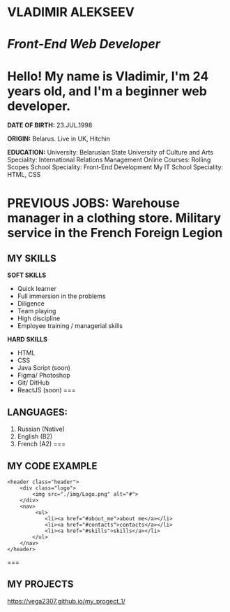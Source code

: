 # VLADIMIR ALEKSEEV
*Front-End Web Developer*
=======
Hello!
My name is Vladimir, I'm 24 years old, and I'm a beginner web developer.
===
**DATE OF BIRTH:**
23.JUL.1998

**ORIGIN:**
Belarus. Live in UK, Hitchin

**EDUCATION:**
University:
Belarusian State University of Culture and Arts
Speciality: International Relations Management
Online Courses:
Rolling Scopes School
Speciality: Front-End Development
My IT School
Speciality: HTML, CSS

**PREVIOUS JOBS:**
Warehouse manager in a clothing store.
Military service in the French Foreign Legion
===
## MY SKILLS
**SOFT SKILLS**
* Quick learner
* Full immersion in the problems
* Diligence
* Team playing
* High discipline
* Employee training / managerial skills
 
**HARD SKILLS**
* HTML
* CSS
* Java Script (soon)
* Figma/ Photoshop
* Git/ DitHub
* ReactJS (soon)
===
## LANGUAGES:
1. Russian (Native)
2. English (B2)
3. French (A2)
===
## MY CODE EXAMPLE
```					
<header	class="header">
    <div class="logo">
		<img src="./img/Logo.png" alt="#">
	</div>
    <nav>
		 <ul>
			<li><a href="#about_me">about me</a></li>
			<li><a href="#contacts">contacts</a></li>
			<li><a href="#skills">skills</a></li>
		</ul>
	</nav>
</header>
```			
===
## MY PROJECTS
https://vega2307.github.io/my_progect_1/
